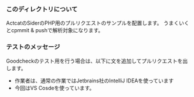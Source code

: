 ### このディレクトリについて

ActcatのSiderのPHP用のプルリクエストのサンプルを配置します。
うまくいくとcpmmit & pushで解析対象になります。

### テストのメッセージ

Goodcheckのテスト用を行う場合は、以下に文を追加してプルリクエストを出します。

- 作業者は、通常の作業ではJetbrains社のIntelliJ IDEAを使っています
- 今回はVS Cosdeを使っています。

